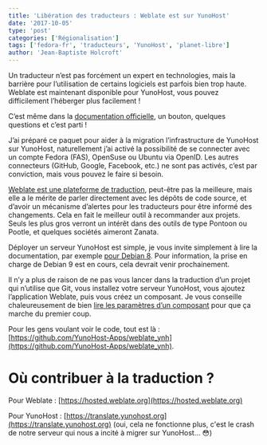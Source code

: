 ```yaml
---
title: 'Libération des traducteurs : Weblate est sur YunoHost'
date: '2017-10-05'
type: 'post'
categories: ['Régionalisation']
tags: ['fedora-fr', 'traducteurs', 'YunoHost', 'planet-libre']
author: 'Jean-Baptiste Holcroft'
---
```


Un traducteur n’est pas forcément un expert en technologies, mais la
barrière pour l’utilisation de certains logiciels est parfois bien trop
haute. Weblate est maintenant disponible pour YunoHost, vous pouvez
difficilement l’héberger plus facilement !

C’est même dans la [documentation
officielle](https://docs.weblate.org/en/latest/admin/deployments.html#weblate-in-yunohost),
un bouton, quelques questions et c’est parti !

J’ai préparé ce paquet pour aider à la migration l’infrastructure de
YunoHost sur YunoHost, naturellement j’ai activé la possibilité de se
connecter avec un compte Fedora (FAS), OpenSuse ou Ubuntu via OpenID. Les
autres connecteurs (GitHub, Google, Facebook, etc.) ne sont pas activés,
c’est par conviction, mais vous pouvez le faire si besoin.

[Weblate est une plateforme de traduction](https://weblate.org), peut-être
pas la meilleure, mais elle a le mérite de parler directement avec les
dépôts de code source, et d’avoir un mécanisme d’alertes pour les
traducteurs pour être informé des changements. Cela en fait le meilleur
outil à recommander aux projets. Seuls les plus gros verront un intérêt dans
des outils de type Pontoon ou Pootle, et quelques sociétés aimeront Zanata.

Déployer un serveur YunoHost est simple, je vous invite simplement à lire la
documentation, par exemple [pour Debian
8](https://yunohost.org/#/install_on_debian_fr). Pour information, la prise
en charge de Debian 9 est en cours, cela devrait venir prochainement.

Il n’y a plus de raison de ne pas vous lancer dans la traduction d’un projet
qui n’utilise que Git, vous installez votre serveur YunoHost, vous ajoutez
l’application Weblate, puis vous créez un composant. Je vous conseille
chaleureusement de bien [lire les paramètres d’un
composant](https://docs.weblate.org/en/weblate-2.16/admin/projects.html#component)
pour que ça marche du premier coup.

Pour les gens voulant voir le code, tout est là :
[https://github.com/YunoHost-Apps/weblate_ynh](https://github.com/YunoHost-Apps/weblate_ynh).

# Où contribuer à la traduction ?

Pour Weblate : [https://hosted.weblate.org](https://hosted.weblate.org)

Pour YunoHost :
[https://translate.yunohost.org](https://translate.yunohost.org) (oui, cela
ne fonctionne plus, c'est le crash de notre serveur qui nous a incité à
migrer sur YunoHost… 😳)
